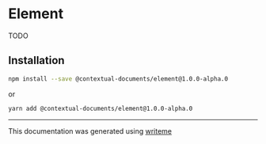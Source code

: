 # Element

TODO

## Installation

```bash
npm install --save @contextual-documents/element@1.0.0-alpha.0
```
or
```bash
yarn add @contextual-documents/element@1.0.0-alpha.0
```

---
This documentation was generated using [writeme](https://www.npmjs.com/package/@writeme/core)
